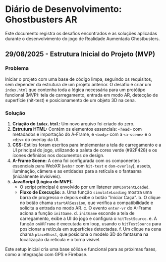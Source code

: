 # Diário de Desenvolvimento: Ghostbusters AR

Este documento registra os desafios encontrados e as soluções aplicadas durante o desenvolvimento do jogo de Realidade Aumentada Ghostbusters.

## 29/08/2025 - Estrutura Inicial do Projeto (MVP)

### Problema
Iniciar o projeto com uma base de código limpa, seguindo os requisitos, sem depender da estrutura de um projeto anterior. O desafio é criar um `index.html` que contenha toda a lógica necessária para um protótipo funcional (MVP): tela de carregamento, entrada em modo AR, detecção de superfície (hit-test) e posicionamento de um objeto 3D na cena.

### Solução
1.  **Criação do `index.html`:** Um novo arquivo foi criado do zero.
2.  **Estrutura HTML:** Contém os elementos essenciais: `<head>` com metadados e importação do A-Frame, e `<body>` com a `<a-scene>` e o `<div>` do overlay da UI.
3.  **CSS:** Estilos foram escritos para implementar a tela de carregamento e a UI principal do jogo, utilizando a paleta de cores verde (#92F428) e os ícones definidos nos documentos de design.
4.  **A-Frame Scene:** A cena foi configurada com os componentes essenciais para WebXR (`webxr` com `hit-test` e `dom-overlay`), assets, iluminação, câmera e as entidades para a retícula e o fantasma (inicialmente invisíveis).
5.  **JavaScript (Lógica do MVP):**
    - O script principal é envolvido por um listener `DOMContentLoaded`.
    - **Fluxo de Execução:**
        a. Uma função `simulateLoading` mostra uma barra de progresso e depois exibe o botão "Iniciar Caça".
        b. O clique no botão chama `startARSession`, que verifica a compatibilidade e solicita a entrada no modo AR.
        c. O evento `enter-vr` do A-Frame aciona a função `initGame`.
        d. `initGame` esconde a tela de carregamento, exibe a UI do jogo e configura o `hitTestSource`.
        e. A função `onXRFrame` é executada em loop, usando o `hitTestSource` para posicionar a retícula em superfícies detectadas.
        f. Um clique na cena chama `placeGhost`, que posiciona o modelo 3D do fantasma na localização da retícula e o torna visível.

Este setup inicial cria uma base sólida e funcional para as próximas fases, como a integração com GPS e Firebase.